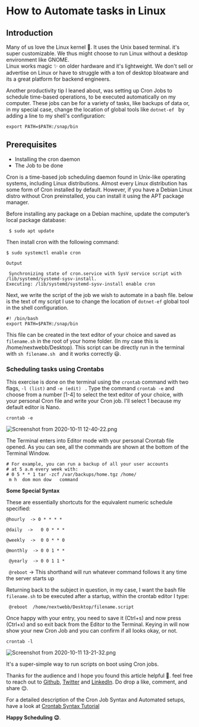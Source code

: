 # How to Automate tasks in Linux

## Introduction

Many of us love the  Linux kernel 💙. It uses the Unix based terminal. it's super customizable. We thus might choose to run Linux without a desktop environment like GNOME.  
Linux works magic ✨ on older hardware and it's lightweight. We don't sell or advertise on Linux or have to struggle with a ton of desktop bloatware and its a great platform for backend engineers.

Another productivity tip I leaned about, was setting up  Cron Jobs to schedule time-based operations, to be executed automatically on my computer. These jobs can be for a variety of tasks, like backups of data or, in my special case,  change the location of global tools like ```dotnet-ef ```  by adding 
 a line to my shell's configuration: 
```
export PATH=$PATH:/snap/bin
```

## Prerequisites
- Installing the cron daemon
- The Job to be done

Cron is a time-based job scheduling daemon found in Unix-like operating systems, including Linux distributions. Almost every Linux distribution has some form of Cron installed by default. However, if you have a Debian Linux distro without Cron preinstalled, you can install it using the APT package manager.

Before installing any package on a Debian machine, update the computer’s local package database:

```
 $ sudo apt update
```

Then install cron with the following command:

``` 
$ sudo systemctl enable cron 
```

``` 
Output

 Synchronizing state of cron.service with SysV service script with /lib/systemd/systemd-sysv-install.
Executing: /lib/systemd/systemd-sysv-install enable cron

 ```

Next, we write the script of the job we wish to automate in a bash file. below is the text of my script I use to change the location of ```dotnet-ef``` global tool in the shell configuration. 
```
#! /bin/bash
export PATH=$PATH:/snap/bin
```
This file can be created in the text editor of your choice and saved as ```filename.sh``` in the root of your home folder. (In my case this is /home/nextwebb/Desktop). This script can be directly run in the terminal with ```sh filename.sh ``` and it works correctly 😃. 



### Scheduling tasks using Crontabs

This exercise is done on the terminal using the ``` crontab ``` command with two flags,  ```-l (list)``` and ```-e (edit) ``` .
Type the command ```crontab -e``` and choose from a number [1-4] to select the text editor of your choice, with your personal Cron file and write your Cron job. I'll select 1 because my default editor is  Nano. 

```
crontab -e 
```

![Screenshot from 2020-10-11 12-40-22.png](https://cdn.hashnode.com/res/hashnode/image/upload/v1602419083172/oOFvjKqU0.png)

The Terminal enters into Editor mode with your personal Crontab file opened.  As you can see, all the commands are shown at the bottom of the Terminal Window.  
``` 
# For example, you can run a backup of all your user accounts
# at 5 a.m every week with:
# 0 5 * * 1 tar -zcf /var/backups/home.tgz /home/
 m h  dom mon dow   command

```

**Some Special Syntax**

These are essentially shortcuts for the equivalent numeric schedule specified:

```@hourly  -> 0 * * * *```

```@daily  ->	0 0 * * *```

```@weekly  ->	0 0 * * 0 ```

```@monthly  ->	0 0 1 * * ```

``` @yearly  ->	0 0 1 1 *```

``` @reboot``` ->  This shorthand will run whatever command follows it any time the server starts up 

Returning back to the subject in question, in my case, I want the bash file ``` filename.sh``` to be executed after a startup, within the crontab editor I type:

```
 @reboot  /home/nextwebb/Desktop/filename.script 
```

Once happy with your entry, you need to save it (Ctrl+s) and now press (Ctrl+x) and so exit back from the Editor to the Terminal.
Keying in will now show your new Cron Job and you can confirm if all looks okay, or not.
```
crontab -l
```


![Screenshot from 2020-10-11 13-21-32.png](https://cdn.hashnode.com/res/hashnode/image/upload/v1602419070168/8KHzf6mzE.png)


It's a super-simple way to run scripts on boot using Cron jobs.

Thanks for the audience and I hope you found this article helpful 🤗. feel free to reach out to [Github](https://github.com/nextwebb), [Twitter](https://twitter.com/i_am_nextwebb) and [LinkedIn](https://www.linkedin.com/in/peterson-oaikhenah-102645144/).
Do drop a like, comment, and share 😌.

 For a detailed description of the Cron Job Syntax and Automated setups, have a look at   [Crontab Syntax Tutorial](https://community.linuxmint.com/tutorial/view/1072)

**Happy Scheduling 😉**.


